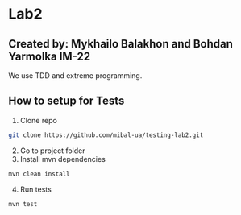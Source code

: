 # Lab2
## Created by: Mykhailo Balakhon and Bohdan Yarmolka IM-22

We use TDD and extreme programming.

## How to setup for Tests
1. Clone repo
```bash
git clone https://github.com/mibal-ua/testing-lab2.git
```
2. Go to project folder
3. Install mvn dependencies
```bash
mvn clean install 
```
4. Run tests
```bash
mvn test 
```
